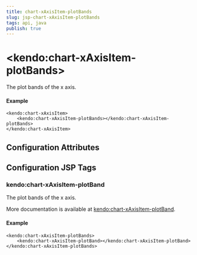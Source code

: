 ```yaml
---
title: chart-xAxisItem-plotBands
slug: jsp-chart-xAxisItem-plotBands
tags: api, java
publish: true
---
```


# \<kendo:chart-xAxisItem-plotBands\>

The plot bands of the x axis.

#### Example
    <kendo:chart-xAxisItem>
        <kendo:chart-xAxisItem-plotBands></kendo:chart-xAxisItem-plotBands>
    </kendo:chart-xAxisItem>

## Configuration Attributes


##  Configuration JSP Tags

### kendo:chart-xAxisItem-plotBand

The plot bands of the x axis.

More documentation is available at [kendo:chart-xAxisItem-plotBand](chart/xaxisitem-plotband).

#### Example

    <kendo:chart-xAxisItem-plotBands>
        <kendo:chart-xAxisItem-plotBand></kendo:chart-xAxisItem-plotBand>
    </kendo:chart-xAxisItem-plotBands>

